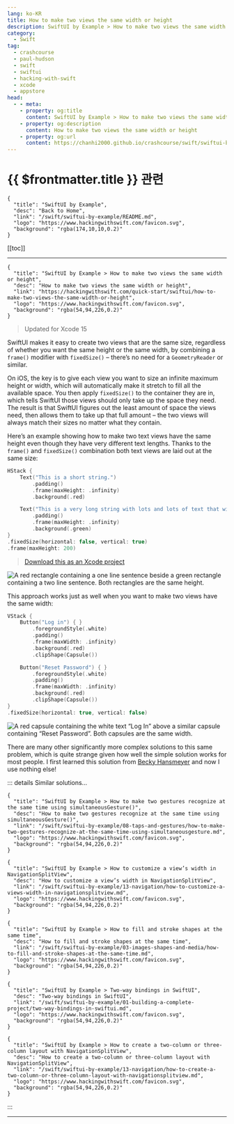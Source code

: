 ```yaml
---
lang: ko-KR
title: How to make two views the same width or height
description: SwiftUI by Example > How to make two views the same width or height
category:
  - Swift
tag: 
  - crashcourse
  - paul-hudson
  - swift
  - swiftui
  - hacking-with-swift
  - xcode
  - appstore
head:
  - - meta:
    - property: og:title
      content: SwiftUI by Example > How to make two views the same width or height
    - property: og:description
      content: How to make two views the same width or height
    - property: og:url
      content: https://chanhi2000.github.io/crashcourse/swift/swiftui-by-example/04-view-layout/how-to-make-two-views-the-same-width-or-height.html
---
```


# {{ $frontmatter.title }} 관련

```component VPCard
{
  "title": "SwiftUI by Example",
  "desc": "Back to Home",
  "link": "/swift/swiftui-by-example/README.md",
  "logo": "https://www.hackingwithswift.com/favicon.svg",
  "background": "rgba(174,10,10,0.2)"
}
```

[[toc]]

---

```component VPCard
{
  "title": "SwiftUI by Example > How to make two views the same width or height",
  "desc": "How to make two views the same width or height",
  "link": "https://hackingwithswift.com/quick-start/swiftui/how-to-make-two-views-the-same-width-or-height",
  "logo": "https://www.hackingwithswift.com/favicon.svg",
  "background": "rgba(54,94,226,0.2)"
}
```

> Updated for Xcode 15

SwiftUI makes it easy to create two views that are the same size, regardless of whether you want the same height or the same width, by combining a `frame()` modifier with `fixedSize()` – there’s no need for a `GeometryReader` or similar.

On iOS, the key is to give each view you want to size an infinite maximum height or width, which will automatically make it stretch to fill all the available space. You then apply `fixedSize()` to the container they are in, which tells SwiftUI those views should only take up the space they need. The result is that SwiftUI figures out the least amount of space the views need, then allows them to take up that full amount – the two views will always match their sizes no matter what they contain.

Here’s an example showing how to make two text views have the same height even though they have very different text lengths. Thanks to the `frame()` and `fixedSize()` combination both text views are laid out at the same size:

```swift
HStack {
    Text("This is a short string.")
        .padding()
        .frame(maxHeight: .infinity)
        .background(.red)

    Text("This is a very long string with lots and lots of text that will definitely run across multiple lines because it's just so long.")
        .padding()
        .frame(maxHeight: .infinity)
        .background(.green)
}
.fixedSize(horizontal: false, vertical: true)
.frame(maxHeight: 200)
```

> [<FontIcon icon="fas fa-file-zipper"/>Download this as an Xcode project](https://www.hackingwithswift.com/files/projects/swiftui/how-to-make-two-views-the-same-width-or-height-1.zip)

![A red rectangle containing a one line sentence beside a green rectangle containing a two line sentence. Both rectangles are the same height.](https://www.hackingwithswift.com/img/books/quick-start/swiftui/how-to-make-two-views-the-same-width-or-height-1~dark.png)

This approach works just as well when you want to make two views have the same width:

```swift
VStack {
    Button("Log in") { }
        .foregroundStyle(.white)
        .padding()
        .frame(maxWidth: .infinity)
        .background(.red)
        .clipShape(Capsule())

    Button("Reset Password") { }
        .foregroundStyle(.white)
        .padding()
        .frame(maxWidth: .infinity)
        .background(.red)
        .clipShape(Capsule())
}
.fixedSize(horizontal: true, vertical: false)
```

![A red capsule containing the white text “Log In” above a similar capsule containing “Reset Password”. Both capsules are the same width.](https://www.hackingwithswift.com/img/books/quick-start/swiftui/how-to-make-two-views-the-same-width-or-height-2~dark.png)

There are many other significantly more complex solutions to this same problem, which is quite strange given how well the simple solution works for most people. I first learned this solution from [<FontIcon icon="fa-brands fa-twitter-x"/>Becky Hansmeyer](https://twitter.com/bhansmeyer) and now I use nothing else!

::: details Similar solutions…

```component VPCard
{
  "title": "SwiftUI by Example > How to make two gestures recognize at the same time using simultaneousGesture()",
  "desc": "How to make two gestures recognize at the same time using simultaneousGesture()",
  "link": "/swift/swiftui-by-example/08-taps-and-gestures/how-to-make-two-gestures-recognize-at-the-same-time-using-simultaneousgesture.md",
  "logo": "https://www.hackingwithswift.com/favicon.svg",
  "background": "rgba(54,94,226,0.2)"
}
```

```component VPCard
{
  "title": "SwiftUI by Example > How to customize a view’s width in NavigationSplitView",
  "desc": "How to customize a view’s width in NavigationSplitView",
  "link": "/swift/swiftui-by-example/13-navigation/how-to-customize-a-views-width-in-navigationsplitview.md",
  "logo": "https://www.hackingwithswift.com/favicon.svg",
  "background": "rgba(54,94,226,0.2)"
}
```

```component VPCard
{
  "title": "SwiftUI by Example > How to fill and stroke shapes at the same time",
  "desc": "How to fill and stroke shapes at the same time",
  "link": "/swift/swiftui-by-example/03-images-shapes-and-media/how-to-fill-and-stroke-shapes-at-the-same-time.md",
  "logo": "https://www.hackingwithswift.com/favicon.svg",
  "background": "rgba(54,94,226,0.2)"
}
```

```component VPCard
{
  "title": "SwiftUI by Example > Two-way bindings in SwiftUI",
  "desc": "Two-way bindings in SwiftUI",
  "link": "/swift/swiftui-by-example/01-building-a-complete-project/two-way-bindings-in-swiftui.md",
  "logo": "https://www.hackingwithswift.com/favicon.svg",
  "background": "rgba(54,94,226,0.2)"
}
```

```component VPCard
{
  "title": "SwiftUI by Example > How to create a two-column or three-column layout with NavigationSplitView",
  "desc": "How to create a two-column or three-column layout with NavigationSplitView",
  "link": "/swift/swiftui-by-example/13-navigation/how-to-create-a-two-column-or-three-column-layout-with-navigationsplitview.md",
  "logo": "https://www.hackingwithswift.com/favicon.svg",
  "background": "rgba(54,94,226,0.2)"
}
```

:::

---

<TagLinks />